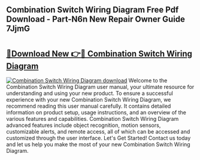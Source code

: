 ## Combination Switch Wiring Diagram Free Pdf Download - Part-N6n New Repair Owner Guide 7JjmG

# <h2><a href="http://dfku0u.blite.top/?on=Combination+Switch+Wiring+Diagram">🔗Download New 👉🔴 Combination Switch Wiring Diagram</a></h2>

[![Combination Switch Wiring Diagram download](https://i.imgur.com/lujVjoI.png)](http://dfku0u.blite.top/?on=Combination+Switch+Wiring+Diagram)
Welcome to the Combination Switch Wiring Diagram user manual, your ultimate resource for understanding and using your new product. To ensure a successful experience with your new Combination Switch Wiring Diagram, we recommend reading this user manual carefully. It contains detailed information on product setup, usage instructions, and an overview of the various features and capabilities. Combination Switch Wiring Diagram advanced features include object recognition, motion sensors, customizable alerts, and remote access, all of which can be accessed and customized through the user interface. Let's Get Started! Contact us today and let us help you make the most of your new Combination Switch Wiring Diagram.
